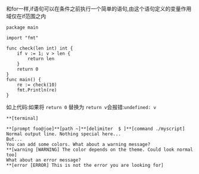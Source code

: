 和for一样,if语句可以在条件之前执行一个简单的语句,由这个语句定义的变量作用域仅在if范围之内

```
package main

import "fmt"

func check(len int) int {
    if v := 1; v > len {
        return len
    }
    return 0
}
func main() {
    re := check(10)
    fmt.Println(re)
}
```

如上代码:如果将 `return 0` 替换为 `return v`会报错:`undefined: v`

```
**[terminal]
```

```
**[prompt foo@joe]**[path ~]**[delimiter  $ ]**[command ./myscript]
Normal output line. Nothing special here...
But...
You can add some colors. What about a warning message?
**[warning [WARNING] The color depends on the theme. Could look normal too]
What about an error message?
**[error [ERROR] This is not the error you are looking for]
```



